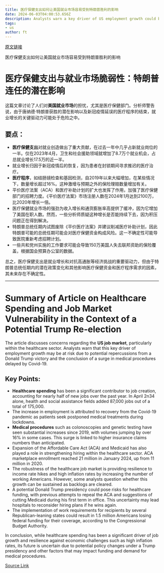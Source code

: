 ```yaml
---
title: 医疗保健支出如何让美国就业市场容易受到特朗普胜利的影响
date: 2024-06-03T04:00:53.656Z
description: Analysts warn a key driver of US employment growth could be under threat
tags: 
- us
author: ft
---
```


[原文链接](https://ft.com/content/db8999cb-166d-4596-911f-b137ae88fb73)

医疗保健支出如何让美国就业市场容易受到特朗普胜利的影响

# 医疗保健支出与就业市场脆弱性：特朗普连任的潜在影响

这篇文章讨论了人们对**美国就业市场**的担忧，尤其是医疗保健部门。分析师警告说，由于唐纳德·特朗普获胜的潜在影响以及新冠疫情延误的医疗程序的结束，就业增长的关键驱动力可能处于危险之中。

## 要点：

- **医疗保健支出**对就业创造做出了重大贡献，在过去一年中几乎占新就业岗位的一半。仅在2023年4月，卫生和社会援助领域就增加了8.7万个就业机会，占总就业增长17.5万的近一半。
- 就业增长归因于新冠疫情后的恢复，因为患者在封锁期间寻求推迟的医疗治疗。
- **医疗程序**，如结肠镜检查和基因检测，自2019年以来大幅增加，在某些情况下，数量增长超过16%。这种激增与预期之外的保险理赔数量增加有关。
- 平价医疗法案（ACA）和医疗补助计划的扩大也发挥了作用，加强了医疗保健部门的招聘力度。《平价医疗法案》市场注册人数在2024年1月达到2100万，比2020年增长一倍。
- 医疗保健就业市场的强劲为收入增长和通货膨胀率高提供了缓冲，因为它增加了美国在职人数。然而，一些分析师质疑这种增长是否能持续下去，因为积压问题正在得到解决。
- 特朗普总统任期内试图废除《平价医疗法案》并建议削减医疗补助计划，因此特朗普可能的总统任期可能会对医疗保健资金构成风险。这一不确定性可能导致医院重新考虑招聘计划。
- 一些共和党州实施的工作要求可能会导致150万美国人失去联邦资助的保险覆盖，根据国会预算办公室的数据。

总之，医疗保健支出是就业增长和对抗高通胀等经济挑战的重要驱动力，但由于特朗普总统任期内的潜在政策变化和其他影响医疗保健资金和医疗程序需求的因素，其未来存在不确定性。

---

 # Summary of Article on Healthcare Spending and Job Market Vulnerability in the Context of a Potential Trump Re-election

The article discusses concerns regarding the **US job market**, particularly within the healthcare sector. Analysts warn that this key driver of employment growth may be at risk due to potential repercussions from a Donald Trump victory and the conclusion of a surge in medical procedures delayed by Covid-19.

## Key Points:

- **Healthcare spending** has been a significant contributor to job creation, accounting for nearly half of new jobs over the past year. In April 2n34 alone, health and social assistance fields added 87,000 jobs out of a total of 175,000.
- The increase in employment is attributed to recovery from the Covid-19 pandemic as patients seek postponed medical treatments during lockdowns.
- **Medical procedures** such as colonoscopies and genetic testing have seen substantial increases since 2019, with volumes jumping by over 16% in some cases. This surge is linked to higher insurance claims numbers than anticipated.
- Expansion of the Affordable Care Act (ACA) and Medicaid has also played a role in strengthening hiring within the healthcare sector. ACA marketplace enrollment reached 21 million in January 2024, up from 11 million in 2020.
- The robustness of the healthcare job market is providing resilience to income rate hikes and high inflation rates by increasing the number of working Americans. However, some analysts question whether this growth can be sustained as backlogs are cleared.
- A potential Donald Trump presidency could pose risks for healthcare funding, with previous attempts to repeal the ACA and suggestions of cutting Medicaid during his first term in office. This uncertainty may lead hospitals to reconsider hiring plans if he wins again.
- The implementation of work requirements for recipients by several Republican-leaning states could result in 1.5 million Americans losing federal funding for their coverage, according to the Congressional Budget Authority.

In conclusion, while healthcare spending has been a significant driver of job growth and resilience against economic challenges such as high inflation rates, its future is uncertain due to potential policy changes under a Trump presidency and other factors that may impact funding and demand for medical procedures.

[Source Link](https://ft.com/content/db8999cb-166d-4596-911f-b137ae88fb73)

